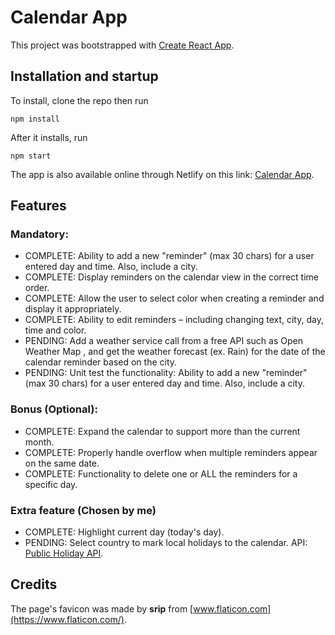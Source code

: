 # Calendar App

This project was bootstrapped with [Create React App](https://github.com/facebook/create-react-app).

## Installation and startup

To install, clone the repo then run

```
npm install
```

After it installs, run

```
npm start
```

The app is also available online through Netlify on this link: [Calendar App](https://onix-calendar-app.netlify.app/).

## Features

### **Mandatory**:

- COMPLETE: Ability to add a new "reminder" (max 30 chars) for a user entered day and time. Also, include a city.
- COMPLETE: Display reminders on the calendar view in the correct time order.
- COMPLETE: Allow the user to select color when creating a reminder and display it appropriately.
- COMPLETE: Ability to edit reminders – including changing text, city, day, time and color.
- PENDING: Add a weather service call from a free API such as Open Weather Map , and get the weather forecast (ex. Rain) for the date of the calendar reminder based on the city.
- PENDING: Unit test the functionality: Ability to add a new "reminder" (max 30 chars) for a user entered day and time. Also, include a city.

### **Bonus (Optional)**:

- COMPLETE: Expand the calendar to support more than the current month.
- COMPLETE: Properly handle overflow when multiple reminders appear on the same date.
- COMPLETE: Functionality to delete one or ALL the reminders for a specific day.

### **Extra feature (Chosen by me)**

- COMPLETE: Highlight current day (today's day).
- PENDING: Select country to mark local holidays to the calendar. API: [Public Holiday API](https://date.nager.at/Api).

## Credits

The page's favicon was made by **srip** from [www.flaticon.com](https://www.flaticon.com/).
